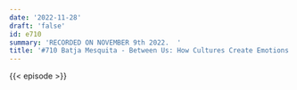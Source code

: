 ```yaml
---
date: '2022-11-28'
draft: 'false'
id: e710
summary: 'RECORDED ON NOVEMBER 9th 2022.  '
title: '#710 Batja Mesquita - Between Us: How Cultures Create Emotions'
---
```

{{< episode >}}
